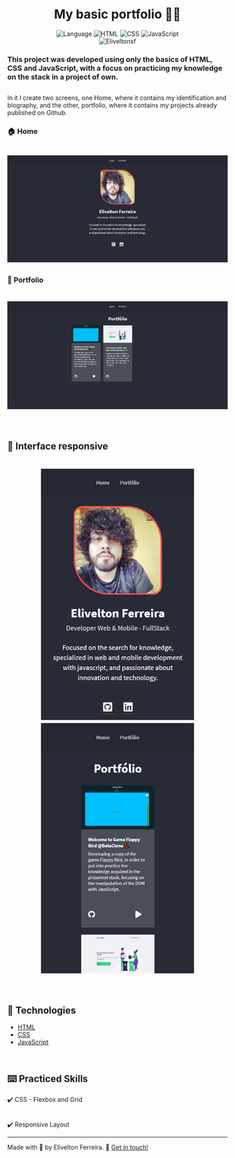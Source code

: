 <h1 align="center">My basic portfolio 👨‍💻</h1> 
<p align="center">

  <img alt="Language" src="https://img.shields.io/badge/-Language:-gray.svg?cacheSeconds=2592000" />

  <img alt="HTML" src="https://img.shields.io/badge/-HTML-red.svg?cacheSeconds=2592000" />

  <img alt="CSS" src="https://img.shields.io/badge/-CSS-blue.svg?cacheSeconds=2592000" />

  <img alt="JavaScript" src="https://img.shields.io/badge/-JavaScript-yellow.svg?cacheSeconds=2592000" />

  <br>

  <img alt="Eliveltonsf" src="https://img.shields.io/badge/Made By-@Eliveltonsf-lightgray.svg?cacheSeconds=2592000" />

</p>

### This project was developed using only the basics of HTML, CSS and JavaScript, with a focus on practicing my knowledge on the stack in a project of own.
## 
<p> In it I create two screens, one Home, where it contains my identification and biography, and the other, portfolio, where it contains my projects already published on Github. </p>

### :house: Home
 <h1 align="center">
  <img src="/src/assets/home.png"/>
 </h1>

### :file_folder: Portfolio
 <h1 align="center">
  <img src="/src/assets/potfolio.png"/>
 </h1>

<br/>

## :calling: Interface responsive
 <h1 align="center">
  <img src="/src/assets/home-responsive.png"  width="350px"/>
  <img src="/src/assets/porffolio-responsive.png"  width="350"/>
 </h1>

<br />

## :rocket: Technologies
- [HTML](https://www.w3schools.com/html/)
- [CSS](https://www.w3schools.com/css/)
- [JavaScript](https://pt.wikipedia.org/wiki/JavaScript)

<br />

## :keyboard: Practiced Skills

   :heavy_check_mark: CSS - Flexbox and Grid 
###### 
   :heavy_check_mark: Responsive Layout
<br />

<hr>

Made with 🧡 by Elivelton Ferreira. :calling: [Get in touch!](https://www.linkedin.com/in/eliveltonsf/)


